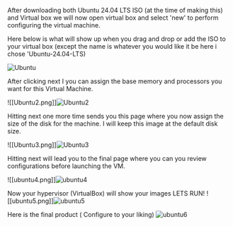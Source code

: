 After downloading both Ubuntu 24.04 LTS ISO (at the time of making this) and Virtual box we will now open virtual box and select 'new' to perform configuring the virtual machine. 


Here below is what will show up when you drag and drop or add the ISO to your virtual box (except the name is whatever you would like it be here i chose 'Ubuntu-24.04-LTS)


![Ubuntu](https://github.com/user-attachments/assets/8199d269-480c-4144-bddd-5c8aa808b453)

After clicking next I you can assign the base memory and processors you want for this Virtual Machine. 

![[Ubuntu2.png]]![Ubuntu2](https://github.com/user-attachments/assets/8d4ec3ae-d93e-4c90-a8e4-40e32b157e8d)

Hitting next one more time sends you this page where you now assign the size of the disk for the machine.  I will keep this image at the default disk size.

![[Ubuntu3.png]]![Ubuntu3](https://github.com/user-attachments/assets/c17c6d37-0afe-4744-b339-d7259287d830)


Hitting next will lead you to the final page where you can you review configurations before launching the VM. 

![[ubuntu4.png]]![ubuntu4](https://github.com/user-attachments/assets/24e81738-b78e-44d5-8e13-65a5422beb3d)


Now your hypervisor (VirtualBox) will show your images LETS RUN!
![[ubuntu5.png]]![ubuntu5](https://github.com/user-attachments/assets/046a3221-7937-4a3d-80af-5955af0309ca)


Here is the final product ( Configure to your liking) 
![ubuntu6](https://github.com/user-attachments/assets/788ae7d6-579d-4e07-9bf5-459af572712a)

 

